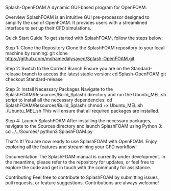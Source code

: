 Splash-OpenFOAM
A dynamic GUI-based program for OpenFOAM.

Overview
SplashFOAM is an intuitive GUI pre-processor designed to simplify the use of OpenFOAM. It provides users with a streamlined interface to set up their CFD simulations.

Quick Start Guide
To get started with SplashFOAM, follow the steps below:

Step 1: Clone the Repository
Clone the SplashFOAM repository to your local machine by running:
git clone https://github.com/mohamedalysayed/Splash-OpenFOAM.git

Step 2: Switch to the Correct Branch
Ensure you are on the Standard-release branch to access the latest stable version:
cd Splash-OpenFOAM
git checkout Standard-release

Step 3: Install Necessary Packages
Navigate to the SplashFOAM/Resources/Build_Splash/ directory and run the Ubuntu_MEL.sh script to install all the necessary dependencies:
cd SplashFOAM/Resources/Build_Splash/
chmod +x Ubuntu_MEL.sh
./Ubuntu_MEL.sh
This will ensure that all required packages are installed.

Step 4: Launch SplashFOAM
After installing the necessary packages, navigate to the Sources directory and launch SplashFOAM using Python 3:
cd ../../Sources/
python3 SplashFOAM.py

That's It!
You are now ready to use SplashFOAM with OpenFOAM. Enjoy exploring all the features and streamlining your CFD workflow!

Documentation
The SplashFOAM manual is currently under development. In the meantime, please refer to the repository for updates, or feel free to explore the code and get in touch with the community for assistance.

Contributing
Feel free to contribute to SplashFOAM by submitting issues, pull requests, or feature suggestions. Contributions are always welcome!
